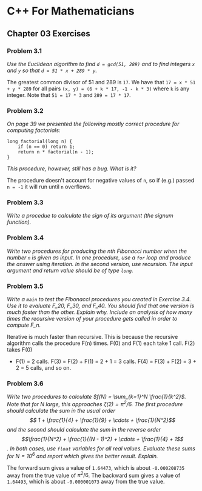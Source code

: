 # C++ For Mathematicians
## Chapter 03 Exercises

### Problem 3.1
*Use the Euclidean algorithm to find `d = gcd(51, 289)` and to find integers `x` and `y` so that `d = 51 * x + 289 * y`.*

The greatest common divisor of 51 and 289 is `17`. We have that `17 = x * 51 + y * 289` for
all pairs `(x, y) = (6 + k * 17, -1 - k * 3)` where `k` is any integer. Note that `51 = 17 * 3` and `289 = 17 * 17`.

### Problem 3.2
*On page 39 we presented the following mostly correct procedure for computing factorials:*
```{cpp}
long factorial(long n) {
	if (n == 0) return 1;
	return n * factorial(n - 1);
}
```
*This procedure, however, still has a bug. What is it?*

The procedure doesn't account for negative values of `n`, so if (e.g.) passed `n = -1` it will run until `n` overflows.

### Problem 3.3
*Write a procedue to calculate the sign of its argument (the signum function).*

### Problem 3.4
*Write two procedures for producing the nth Fibonacci number when the number `n` is given as input. In one procedure, use a `for` loop and produce the answer using iteration. In the second version, use recursion. The input argument and return value should be of type `long`.*

### Problem 3.5
*Write a `main` to test the Fibonacci procedures you created in Exercise 3.4. Use it to evaluate F_20, F_30, and F_40. You should find that one version is much faster than the other. Explain why. Include an analysis of how many times the recursive version of your procedure gets called in order to compute F_n.*

Iterative is much faster than recursive. This is because the recursive algorithm
calls the procedure F(n) times. F(0) and F(1) each take 1 call. F(2) takes F(0)
+ F(1) = 2 calls. F(3) = F(2) + F(1) = 2 + 1 = 3 calls. F(4) = F(3) + F(2) = 3 +
2 = 5 calls, and so on.

### Problem 3.6
*Write two procedures to calculate $f(N) = \sum_{k=1}^N \frac{1}{k^2}$. Note that for $N$ large, this approaches $\zeta(2) = \pi^2 / 6$. The first procedure should calculate the sum in the usual order $$ 1 + \frac{1}{4} + \frac{1}{9} + \cdots + \frac{1}{N^2}$$ and the second should calculate the sum in the reverse order $$\frac{1}{N^2} + \frac{1}{(N - 1)^2} + \cdots + \frac{1}{4} + 1$$. In both cases, use `float` variables for all real values. Evaluate these sums for $N = 10^6$ and report which gives the better result. Explain.*

The forward sum gives a value of `1.64473`, which is about `-0.000208735` away from the true value of $\pi^2 / 6$. The backward sum gives a value of `1.64493`, which is about `-0.000001073` away from the true value.
